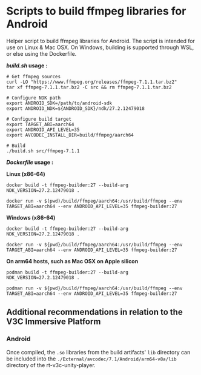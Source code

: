 # Scripts to build ffmpeg libraries for Android

Helper script to build ffmpeg libraries for Android.
The script is intended for use on Linux & Mac OSX. 
On Windows, building is supported through WSL, or else using the Dockerfile.


***build.sh* usage :**

```
# Get ffmpeg sources
curl -LO "https://www.ffmpeg.org/releases/ffmpeg-7.1.1.tar.bz2"
tar xf ffmpeg-7.1.1.tar.bz2 -C src && rm ffmpeg-7.1.1.tar.bz2

# Configure NDK path
export ANDROID_SDK=/path/to/android-sdk
export ANDROID_NDK=${ANDROID_SDK}/ndk/27.2.12479018

# Configure build target
export TARGET_ABI=aarch64
export ANDROID_API_LEVEL=35
export AVCODEC_INSTALL_DIR=build/ffmpeg/aarch64

# Build
./build.sh src/ffmpeg-7.1.1
```


***Dockerfile* usage :** 

**Linux (x86-64)**
```
docker build -t ffmpeg-builder:27 --build-arg NDK_VERSION=27.2.12479018 .
 
docker run -v $(pwd)/build/ffmpeg/aarch64:/usr/build/ffmpeg --env TARGET_ABI=aarch64 --env ANDROID_API_LEVEL=35 ffmpeg-builder:27
```

**Windows (x86-64)**
```
docker build -t ffmpeg-builder:27 --build-arg NDK_VERSION=27.2.12479018 .
 
docker run -v ${pwd}/build/ffmpeg/aarch64:/usr/build/ffmpeg --env TARGET_ABI=aarch64 --env ANDROID_API_LEVEL=35 ffmpeg-builder:27
```

**On arm64 hosts, such as Mac OSX on Apple silicon**
```
podman build -t ffmpeg-builder:27 --build-arg NDK_VERSION=27.2.12479018 .
 
podman run -v ${pwd}/build/ffmpeg/aarch64:/usr/build/ffmpeg --env TARGET_ABI=aarch64 --env ANDROID_API_LEVEL=35 ffmpeg-builder:27
```


## Additional recommendations in relation to the V3C Immersive Platform

### Android
Once compiled, the `.so` libraries from the build artifacts' `lib` directory can be included into the `./External/avcodec/7.1/Android/arm64-v8a/lib` directory of the rt-v3c-unity-player.

